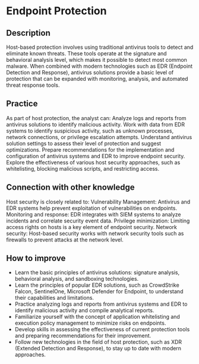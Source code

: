 # Endpoint Protection

## Description
Host-based protection involves using traditional antivirus tools to detect and eliminate known threats. These tools operate at the signature and behavioral analysis level, which makes it possible to detect most common malware. When combined with modern technologies such as EDR (Endpoint Detection and Response), antivirus solutions provide a basic level of protection that can be expanded with monitoring, analysis, and automated threat response tools.

## Practice
As part of host protection, the analyst can:
Analyze logs and reports from antivirus solutions to identify malicious activity.
Work with data from EDR systems to identify suspicious activity, such as unknown processes, network connections, or privilege escalation attempts.
Understand antivirus solution settings to assess their level of protection and suggest optimizations.
Prepare recommendations for the implementation and configuration of antivirus systems and EDR to improve endpoint security.
Explore the effectiveness of various host security approaches, such as whitelisting, blocking malicious scripts, and restricting access.

## Connection with other knowledge
Host security is closely related to:
Vulnerability Management: Antivirus and EDR systems help prevent exploitation of vulnerabilities on endpoints.
Monitoring and response: EDR integrates with SIEM systems to analyze incidents and correlate security event data.
Privilege minimization: Limiting access rights on hosts is a key element of endpoint security.
Network security: Host-based security works with network security tools such as firewalls to prevent attacks at the network level.

## How to improve
- Learn the basic principles of antivirus solutions: signature analysis, behavioral analysis, and sandboxing technologies.
- Learn the principles of popular EDR solutions, such as CrowdStrike Falcon, SentinelOne, Microsoft Defender for Endpoint, to understand their capabilities and limitations.
- Practice analyzing logs and reports from antivirus systems and EDR to identify malicious activity and compile analytical reports.
- Familiarize yourself with the concept of application whitelisting and execution policy management to minimize risks on endpoints.
- Develop skills in assessing the effectiveness of current protection tools and preparing recommendations for their improvement.
- Follow new technologies in the field of host protection, such as XDR (Extended Detection and Response), to stay up to date with modern approaches.
